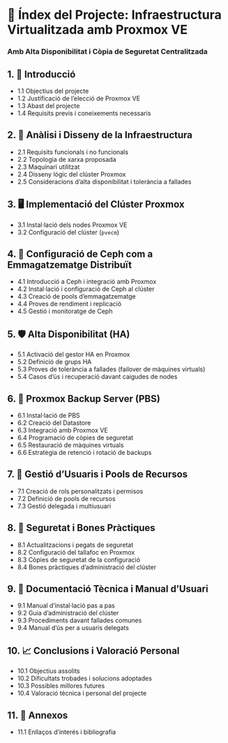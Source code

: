 # 📘 Índex del Projecte: Infraestructura Virtualitzada amb **Proxmox VE**  
### Amb Alta Disponibilitat i Còpia de Seguretat Centralitzada

## 1. 🧭 Introducció
- 1.1 Objectius del projecte  
- 1.2 Justificació de l’elecció de Proxmox VE  
- 1.3 Abast del projecte  
- 1.4 Requisits previs i coneixements necessaris  

## 2. 🧱 Anàlisi i Disseny de la Infraestructura
- 2.1 Requisits funcionals i no funcionals  
- 2.2 Topologia de xarxa proposada  
- 2.3 Maquinari utilitzat  
- 2.4 Disseny lògic del clúster Proxmox  
- 2.5 Consideracions d’alta disponibilitat i tolerància a fallades  

## 3. 🖥️ Implementació del Clúster Proxmox
- 3.1 Instal·lació dels nodes Proxmox VE  
- 3.2 Configuració del clúster (`pvecm`)  

## 4. 🧩 Configuració de **Ceph** com a Emmagatzematge Distribuït
- 4.1 Introducció a Ceph i integració amb Proxmox  
- 4.2 Instal·lació i configuració de Ceph al clúster  
- 4.3 Creació de pools d’emmagatzematge  
- 4.4 Proves de rendiment i replicació  
- 4.5 Gestió i monitoratge de Ceph  

## 5. 🛡️ Alta Disponibilitat (**HA**)
- 5.1 Activació del gestor HA en Proxmox  
- 5.2 Definició de grups HA  
- 5.3 Proves de tolerància a fallades (failover de màquines virtuals)  
- 5.4 Casos d’ús i recuperació davant caigudes de nodes  

## 6. 💾 Proxmox Backup Server (**PBS**)
- 6.1 Instal·lació de PBS  
- 6.2 Creació del Datastore
- 6.3 Integració amb Proxmox VE  
- 6.4 Programació de còpies de seguretat  
- 6.5 Restauració de màquines virtuals  
- 6.6 Estratègia de retenció i rotació de backups  

## 7. 👥 Gestió d’Usuaris i Pools de Recursos
- 7.1 Creació de rols personalitzats i permisos  
- 7.2 Definició de pools de recursos  
- 7.3 Gestió delegada i multiusuari  

## 8. 🔐 Seguretat i Bones Pràctiques
- 8.1 Actualitzacions i pegats de seguretat  
- 8.2 Configuració del tallafoc en Proxmox  
- 8.3 Còpies de seguretat de la configuració  
- 8.4 Bones pràctiques d’administració del clúster  

## 9. 📄 Documentació Tècnica i Manual d’Usuari
- 9.1 Manual d’instal·lació pas a pas  
- 9.2 Guia d’administració del clúster  
- 9.3 Procediments davant fallades comunes  
- 9.4 Manual d’ús per a usuaris delegats  

## 10. 📈 Conclusions i Valoració Personal
- 10.1 Objectius assolits  
- 10.2 Dificultats trobades i solucions adoptades  
- 10.3 Possibles millores futures  
- 10.4 Valoració tècnica i personal del projecte  

## 11. 📎 Annexos
- 11.1 Enllaços d’interés i bibliografia  

